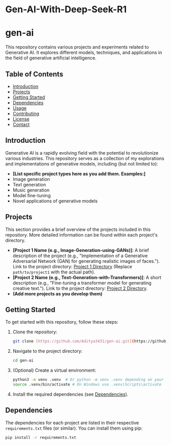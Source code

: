 # Gen-AI-With-Deep-Seek-R1
# gen-ai

This repository contains various projects and experiments related to Generative AI.  It explores different models, techniques, and applications in the field of generative artificial intelligence.

## Table of Contents

* [Introduction](#introduction)
* [Projects](#projects)
* [Getting Started](#getting-started)
* [Dependencies](#dependencies)
* [Usage](#usage)
* [Contributing](#contributing)
* [License](#license)
* [Contact](#contact)

## Introduction

Generative AI is a rapidly evolving field with the potential to revolutionize various industries. This repository serves as a collection of my explorations and implementations of generative models, including (but not limited to):

*   **[List specific project types here as you add them.  Examples:]**
*   Image generation
*   Text generation
*   Music generation
*   Model fine-tuning
*   Novel applications of generative models

## Projects

This section provides a brief overview of the projects included in this repository.  More detailed information can be found within each project's directory.

*   **[Project 1 Name (e.g., Image-Generation-using-GANs)]**: A brief description of the project (e.g., "Implementation of a Generative Adversarial Network (GAN) for generating realistic images of faces.").  Link to the project directory: [Project 1 Directory](path/to/project1) (Replace `path/to/project1` with the actual path).
*   **[Project 2 Name (e.g., Text-Generation-with-Transformers)]**: A short description (e.g., "Fine-tuning a transformer model for generating creative text."). Link to the project directory: [Project 2 Directory](path/to/project2).
*   **(Add more projects as you develop them)**

## Getting Started

To get started with this repository, follow these steps:

1.  Clone the repository:
    ```bash
    git clone [https://github.com/Aditya3431/gen-ai.git](https://github.com/Aditya3431/gen-ai.git)
    ```
2.  Navigate to the project directory:
    ```bash
    cd gen-ai
    ```
3.  (Optional) Create a virtual environment:
    ```bash
    python3 -m venv .venv  # Or python -m venv .venv depending on your system
    source .venv/bin/activate # On Windows use .venv\Scripts\activate
    ```
4.  Install the required dependencies (see [Dependencies](#dependencies)).

## Dependencies

The dependencies for each project are listed in their respective `requirements.txt` files (or similar).  You can install them using pip:

```bash
pip install -r requirements.txt

